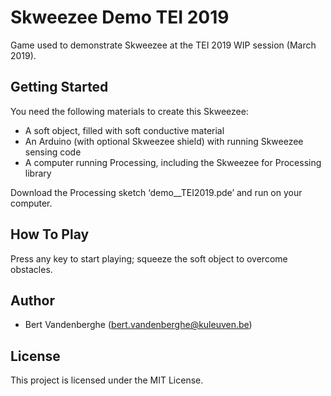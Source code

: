 # Skweezee Demo TEI 2019

Game used to demonstrate Skweezee at the TEI 2019 WIP session (March 2019).

## Getting Started

You need the following materials to create this Skweezee:

* A soft object, filled with soft conductive material
* An Arduino (with optional Skweezee shield) with running Skweezee sensing code
* A computer running Processing, including the Skweezee for Processing library

Download the Processing sketch ‘demo__TEI2019.pde’ and run on your computer.

## How To Play

Press any key to start playing; squeeze the soft object to overcome obstacles.

## Author

* Bert Vandenberghe (bert.vandenberghe@kuleuven.be)

## License

This project is licensed under the MIT License.
